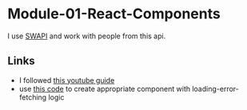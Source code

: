 # Module-01-React-Components
I use [SWAPI](https://swapi.dev/api) and work with people from this api. 

## Links
* I followed [this youtube guide](https://youtu.be/H25Gb-nNavI?si=qhAhR_ahl0RN-leK) 
* use [this code](https://dev.to/camilomejia/fetch-data-with-react-hooks-and-typescript-390c) 
to create appropriate component with loading-error-fetching logic
